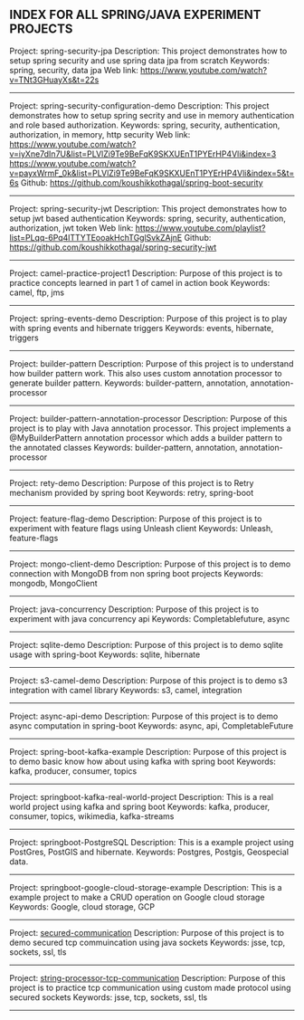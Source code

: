 ## INDEX FOR ALL SPRING/JAVA EXPERIMENT PROJECTS

Project: spring-security-jpa
Description: This project demonstrates how to setup spring security and use spring data jpa from scratch
Keywords: spring, security, data jpa
Web link: https://www.youtube.com/watch?v=TNt3GHuayXs&t=22s

---

Project: spring-security-configuration-demo
Description: This project demonstrates how to setup spring secrity and use in memory authentication
and role based authorization.
Keywords: spring, security, authentication, authorization, in memory, http security
Web link: https://www.youtube.com/watch?v=iyXne7dIn7U&list=PLVlZi9Te9BeFqK9SKXUEnT1PYErHP4Vli&index=3
https://www.youtube.com/watch?v=payxWrmF_0k&list=PLVlZi9Te9BeFqK9SKXUEnT1PYErHP4Vli&index=5&t=6s
Github: https://github.com/koushikkothagal/spring-boot-security

---

Project: spring-security-jwt
Description: This project demonstrates how to setup jwt based authentication
Keywords: spring, security, authentication, authorization, jwt token
Web link: https://www.youtube.com/playlist?list=PLqq-6Pq4lTTYTEooakHchTGglSvkZAjnE
Github: https://github.com/koushikkothagal/spring-security-jwt

---

Project: camel-practice-project1
Description: Purpose of this project is to practice concepts learned in part 1 of camel in action book
Keywords: camel, ftp, jms

---

Project: spring-events-demo
Description: Purpose of this project is to play with spring events and hibernate triggers
Keywords: events, hibernate, triggers

---

Project: builder-pattern
Description: Purpose of this project is to understand how builder pattern work. This also uses
custom annotation processor to generate builder pattern.
Keywords: builder-pattern, annotation, annotation-processor

---

Project: builder-pattern-annotation-processor
Description: Purpose of this project is to play with Java annotation processor. This project
implements a @MyBuilderPattern annotation processor which adds a builder pattern to the annotated
classes
Keywords: builder-pattern, annotation, annotation-processor

---

Project: rety-demo
Description: Purpose of this project is to Retry mechanism provided by spring boot
Keywords: retry, spring-boot

---

Project: feature-flag-demo
Description: Purpose of this project is to experiment with feature flags using Unleash client
Keywords: Unleash, feature-flags

---

Project: mongo-client-demo
Description: Purpose of this project is to demo connection with MongoDB from non spring boot
projects
Keywords: mongodb, MongoClient

---

Project: java-concurrency
Description: Purpose of this project is to experiment with java concurrency api
Keywords: Completablefuture, async

---

Project: sqlite-demo
Description: Purpose of this project is to demo sqlite usage with spring-boot
Keywords: sqlite, hibernate

---

Project: s3-camel-demo
Description: Purpose of this project is to demo s3 integration with camel library
Keywords: s3, camel, integration

---

Project: async-api-demo
Description: Purpose of this project is to demo async computation in spring-boot
Keywords: async, api, CompletableFuture

---

Project: spring-boot-kafka-example
Description: Purpose of this project is to demo basic know how about using kafka with spring boot
Keywords: kafka, producer, consumer, topics

---

Project: springboot-kafka-real-world-project
Description: This is a real world project using kafka and spring boot
Keywords: kafka, producer, consumer, topics, wikimedia, kafka-streams

---

Project: springboot-PostgreSQL
Description: This is a example project using PostGres, PostGIS and hibernate.
Keywords: Postgres, Postgis, Geospecial data.

---

Project: springboot-google-cloud-storage-example
Description: This is a example project to make a CRUD operation on Google cloud storage
Keywords: Google, cloud storage, GCP

---

Project: [secured-communication](./secured-communication/)
Description: Purpose of this project is to demo secured tcp commuincation using java sockets
Keywords: jsse, tcp, sockets, ssl, tls

---

Project: [string-processor-tcp-communication](./string-processor-tcp-communication/)
Description: Purpose of this project is to practice tcp communication using custom made protocol using secured sockets
Keywords: jsse, tcp, sockets, ssl, tls

---
